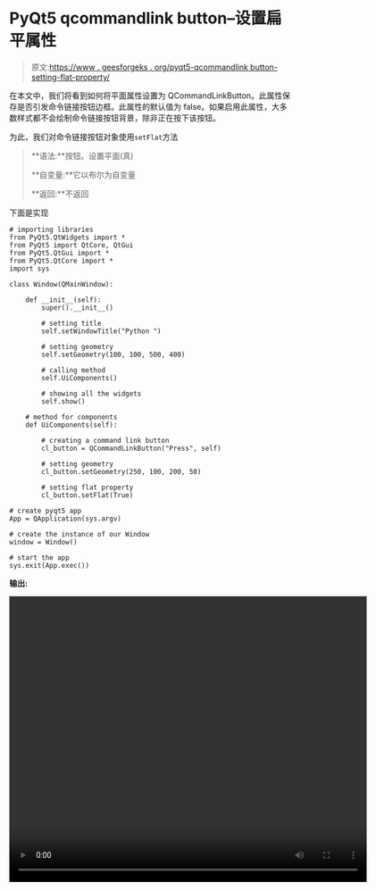 # PyQt5 qcommandlink button–设置扁平属性

> 原文:[https://www . geesforgeks . org/pyqt5-qcommandlink button-setting-flat-property/](https://www.geeksforgeeks.org/pyqt5-qcommandlinkbutton-setting-flat-property/)

在本文中，我们将看到如何将平面属性设置为 QCommandLinkButton。此属性保存是否引发命令链接按钮边框。此属性的默认值为 false。如果启用此属性，大多数样式都不会绘制命令链接按钮背景，除非正在按下该按钮。

为此，我们对命令链接按钮对象使用`setFlat`方法

> **语法:**按钮。设置平面(真)
> 
> **自变量:**它以布尔为自变量
> 
> **返回:**不返回

下面是实现

```
# importing libraries
from PyQt5.QtWidgets import * 
from PyQt5 import QtCore, QtGui
from PyQt5.QtGui import * 
from PyQt5.QtCore import * 
import sys

class Window(QMainWindow):

    def __init__(self):
        super().__init__()

        # setting title
        self.setWindowTitle("Python ")

        # setting geometry
        self.setGeometry(100, 100, 500, 400)

        # calling method
        self.UiComponents()

        # showing all the widgets
        self.show()

    # method for components
    def UiComponents(self):

        # creating a command link button
        cl_button = QCommandLinkButton("Press", self)

        # setting geometry
        cl_button.setGeometry(250, 100, 200, 50)

        # setting flat property
        cl_button.setFlat(True)

# create pyqt5 app
App = QApplication(sys.argv)

# create the instance of our Window
window = Window()

# start the app
sys.exit(App.exec())
```

**输出:**

<video class="wp-video-shortcode" id="video-441062-1" width="640" height="512" preload="metadata" controls=""><source type="video/mp4" src="https://media.geeksforgeeks.org/wp-content/uploads/20200628222715/Python-2020-06-28-22-26-26.mp4?_=1">[https://media.geeksforgeeks.org/wp-content/uploads/20200628222715/Python-2020-06-28-22-26-26.mp4](https://media.geeksforgeeks.org/wp-content/uploads/20200628222715/Python-2020-06-28-22-26-26.mp4)</video>